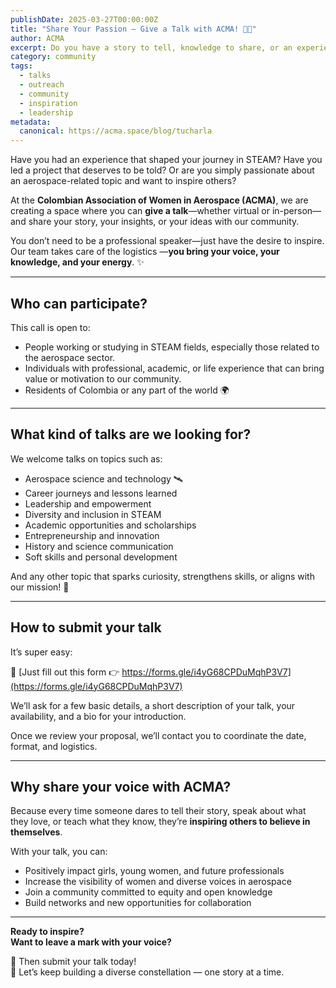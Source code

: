 ```yaml
---
publishDate: 2025-03-27T00:00:00Z
title: "Share Your Passion — Give a Talk with ACMA! 🎤🚀"
author: ACMA
excerpt: Do you have a story to tell, knowledge to share, or an experience that could inspire? At ACMA, we want to hear from you! Share a talk with our community and be part of the change.
category: community
tags:
  - talks
  - outreach
  - community
  - inspiration
  - leadership
metadata:
  canonical: https://acma.space/blog/tucharla
---
```


Have you had an experience that shaped your journey in STEAM? Have you led a project that deserves to be told? Or are you simply passionate about an aerospace-related topic and want to inspire others?

At the **Colombian Association of Women in Aerospace (ACMA)**, we are creating a space where you can **give a talk**—whether virtual or in-person—and share your story, your insights, or your ideas with our community.

You don’t need to be a professional speaker—just have the desire to inspire. Our team takes care of the logistics —**you bring your voice, your knowledge, and your energy**. ✨

---

## Who can participate?

This call is open to:

- People working or studying in STEAM fields, especially those related to the aerospace sector.  
- Individuals with professional, academic, or life experience that can bring value or motivation to our community.  
- Residents of Colombia or any part of the world 🌍

---

## What kind of talks are we looking for?

We welcome talks on topics such as:

- Aerospace science and technology 🛰️  
- Career journeys and lessons learned  
- Leadership and empowerment  
- Diversity and inclusion in STEAM  
- Academic opportunities and scholarships  
- Entrepreneurship and innovation  
- History and science communication  
- Soft skills and personal development  

And any other topic that sparks curiosity, strengthens skills, or aligns with our mission! 💫

---

## How to submit your talk

It’s super easy:

📝 [Just fill out this form 👉 https://forms.gle/i4yG68CPDuMqhP3V7](https://forms.gle/i4yG68CPDuMqhP3V7)

We’ll ask for a few basic details, a short description of your talk, your availability, and a bio for your introduction.

Once we review your proposal, we’ll contact you to coordinate the date, format, and logistics.

---

## Why share your voice with ACMA?

Because every time someone dares to tell their story, speak about what they love, or teach what they know, they’re **inspiring others to believe in themselves**.

With your talk, you can:

- Positively impact girls, young women, and future professionals  
- Increase the visibility of women and diverse voices in aerospace  
- Join a community committed to equity and open knowledge  
- Build networks and new opportunities for collaboration

---

**Ready to inspire?**  
**Want to leave a mark with your voice?**

🎤 Then submit your talk today!  
🌠 Let’s keep building a diverse constellation — one story at a time.
